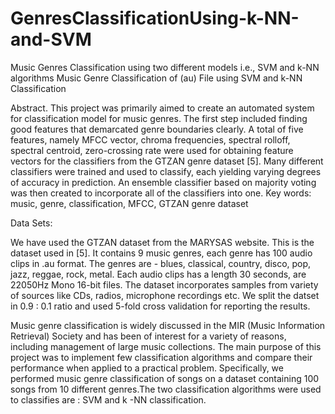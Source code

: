 # GenresClassificationUsing-k-NN-and-SVM
Music Genres Classification using two different models i.e.,  SVM and k-NN algorithms
 Music Genre Classification of (au) File using SVM and k-NN Classification

Abstract. This project was primarily aimed to create an automated
system for classification model for music genres. The first step included
finding good features that demarcated genre boundaries clearly. A total
of five features, namely MFCC vector, chroma frequencies, spectral rolloff,
spectral centroid, zero-crossing rate were used for obtaining feature
vectors for the classifiers from the GTZAN genre dataset [5]. Many different
classifiers were trained and used to classify, each yielding varying
degrees of accuracy in prediction. An ensemble classifier based on majority
voting was then created to incorporate all of the classifiers into
one.
Key words: music, genre, classification, MFCC, GTZAN genre dataset


Data Sets:

We have used the GTZAN dataset from the MARYSAS website. This is the
dataset used in [5]. It contains 9 music genres, each genre has 100 audio clips
in .au format. The genres are - blues, classical, country, disco, pop, jazz, reggae,
rock, metal. Each audio clips has a length 30 seconds, are 22050Hz Mono 16-bit
files. The dataset incorporates samples from variety of sources like CDs, radios,
microphone recordings etc. We split the datset in 0.9 : 0.1 ratio and used 5-fold
cross validation for reporting the results.
  
  
Music genre classification is widely discussed in the MIR (Music Information Retrieval) Society and
 has been of interest for a variety of reasons, including management of large music collections.
The main purpose of this project was to implement few classification algorithms and compare their
 performance when applied to a practical problem. Specifically, we performed music genre
 classification of songs on a dataset containing 100 songs from 10 different genres.The two classification 
algorithms were used to classifies are : SVM and k -NN classification.
